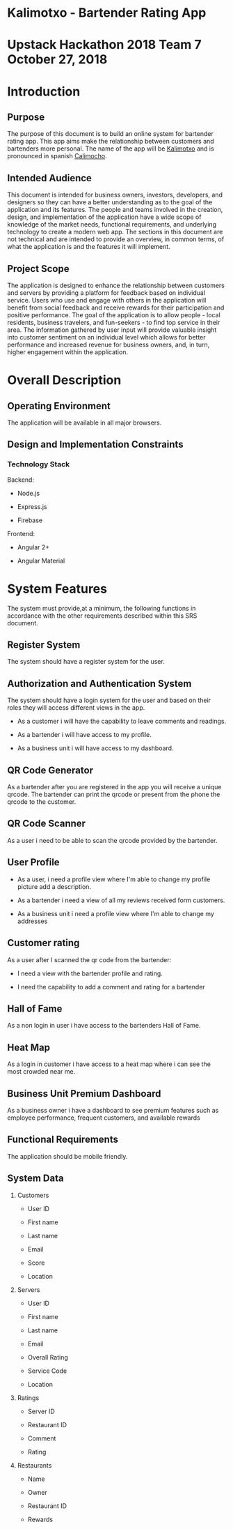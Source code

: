 # Kalimotxo - Bartender Rating App

# Upstack Hackathon 2018 Team 7 October 27, 2018

# Introduction

## Purpose

The purpose of this document is to build an online system for bartender
rating app. This app aims make the relationship between customers and
bartenders more personal. The name of the app will be
[Kalimotxo](#https://www.supercall.com/recipe/kalimotxo-drink-recipe)
and is pronounced in spanish
[Calimocho](#https://forvo.com/word/kalimotxo/).

## Intended Audience

This document is intended for business owners, investors, developers,
and designers so they can have a better understanding as to the goal of
the application and its features. The people and teams involved in the
creation, design, and implementation of the application have a wide
scope of knowledge of the market needs, functional requirements, and
underlying technology to create a modern web app. The sections in this
document are not technical and are intended to provide an overview, in
common terms, of what the application is and the features it will
implement.

## Project Scope

The application is designed to enhance the relationship between
customers and servers by providing a platform for feedback based on
individual service. Users who use and engage with others in the
application will benefit from social feedback and receive rewards for
their participation and positive performance. The goal of the
application is to allow people - local residents, business travelers,
and fun-seekers - to find top service in their area. The information
gathered by user input will provide valuable insight into customer
sentiment on an individual level which allows for better performance and
increased revenue for business owners, and, in turn, higher engagement
within the application.

# Overall Description

## Operating Environment

The application will be available in all major browsers.

## Design and Implementation Constraints

### Technology Stack

Backend:

- Node.js

- Express.js

- Firebase

Frontend:

- Angular 2+

- Angular Material

# System Features

The system must provide,at a minimum, the following functions in
accordance with the other requirements described within this SRS
document.

## Register System

The system should have a register system for the user.

## Authorization and Authentication System

The system should have a login system for the user and based on their
roles they will access different views in the app.

- As a customer i will have the capability to leave comments and
  readings.

- As a bartender i will have access to my profile.

- As a business unit i will have access to my dashboard.

## QR Code Generator

As a bartender after you are registered in the app you will receive a
unique qrcode. The bartender can print the qrcode or present from the
phone the qrcode to the customer.

## QR Code Scanner

As a user i need to be able to scan the qrcode provided by the
bartender.

## User Profile

- As a user, i need a profile view where I'm able to change my profile
  picture add a description.

- As a bartender i need a view of all my reviews received form
  customers.

- As a business unit i need a profile view where I'm able to change my
  addresses

## Customer rating

As a user after I scanned the qr code from the bartender:

- I need a view with the bartender profile and rating.

- I need the capability to add a comment and rating for a bartender

## Hall of Fame

As a non login in user i have access to the bartenders Hall of Fame.

## Heat Map

As a login in customer i have access to a heat map where i can see the
most crowded near me.

## Business Unit Premium Dashboard

As a business owner i have a dashboard to see premium features such as
employee performance, frequent customers, and available rewards

## Functional Requirements

The application should be mobile friendly.

## System Data

1.  Customers

    - User ID

    - First name

    - Last name

    - Email

    - Score

    - Location

2.  Servers

    - User ID

    - First name

    - Last name

    - Email

    - Overall Rating

    - Service Code

    - Location

3.  Ratings

    - Server ID

    - Restaurant ID

    - Comment

    - Rating

4.  Restaurants

    - Name

    - Owner

    - Restaurant ID

    - Rewards
